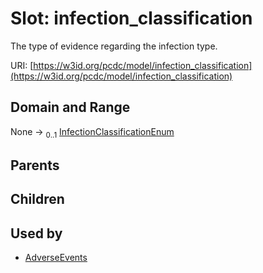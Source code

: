 
# Slot: infection_classification


The type of evidence regarding the infection type.

URI: [https://w3id.org/pcdc/model/infection_classification](https://w3id.org/pcdc/model/infection_classification)


## Domain and Range

None &#8594;  <sub>0..1</sub> [InfectionClassificationEnum](InfectionClassificationEnum.md)

## Parents


## Children


## Used by

 * [AdverseEvents](AdverseEvents.md)
